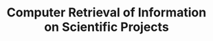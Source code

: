 ---
contributors: NBER
description: The NIH CRISP (Computer Retrieval of Information on Scientific Projects)
  is a searchable database of federally funded biomedical research projects conducted
  at universities, hospitals, and other research institutions. This dataset has not
  been updated since 2007, but is relevant to historic research
last_edit: Fri, 03 Dec 2021 15:37:49 GMT
location: https://www.nber.org/research/data/computer-retrieval-information-scientific-projects
maintained_by: data@nber.org
shortname: crisp
timeframe: 1972-1995
title: Computer Retrieval of Information on Scientific Projects
uuid: 0ab62e80-2e3a-4289-8abf-0995489f5f0c
---